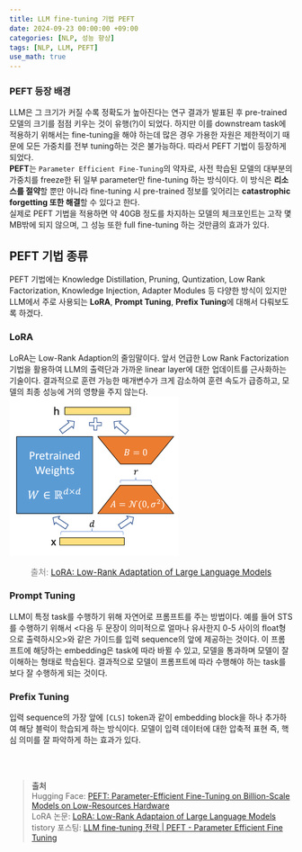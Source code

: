 ```yaml
---
title: LLM fine-tuning 기법 PEFT
date: 2024-09-23 00:00:00 +09:00
categories: [NLP, 성능 향상]
tags: [NLP, LLM, PEFT]
use_math: true
---
```


### PEFT 등장 배경
LLM은 그 크기가 커질 수록 정확도가 높아진다는 연구 결과가 발표된 후 pre-trained 모델의 크기를 점점 키우는 것이 유행(?)이 되었다. 하지만 이를 downstream task에 적용하기 위해서는 fine-tuning을 해야 하는데 많은 경우 가용한 자원은 제한적이기 때문에 모든 가중치를 전부 tuning하는 것은 불가능하다. 따라서 PEFT 기법이 등장하게 되었다.  
**PEFT**는 `Parameter Efficient Fine-Tuning`의 약자로, 사전 학습된 모델의 대부분의 가중치를 freeze한 뒤 일부 parameter만 fine-tuning 하는 방식이다. 이 방식은 **리소스를 절약**할 뿐만 아니라 fine-tuning 시 pre-trained 정보를 잊어리는 **catastrophic forgetting 또한 해결**할 수 있다고 한다.  
실제로 PEFT 기법을 적용하면 약 40GB 정도를 차지하는 모델의 체크포인트는 고작 몇 MB밖에 되지 않으며, 그 성능 또한 full fine-tuning 하는 것만큼의 효과가 있다.  

## PEFT 기법 종류
PEFT 기법에는 Knowledge Distillation, Pruning, Quntization, Low Rank Factorization, Knowledge Injection, Adapter Modules 등 다양한 방식이 있지만 LLM에서 주로 사용되는 **LoRA**, **Prompt Tuning**, **Prefix Tuning**에 대해서 다뤄보도록 하겠다.  

### LoRA
LoRA는 Low-Rank Adaption의 줄임말이다. 앞서 언급한 Low Rank Factorization 기법을 활용하여 LLM의 출력단과 가까운 linear layer에 대한 업데이트를 근사화하는 기술이다. 결과적으로 훈련 가능한 매개변수가 크게 감소하여 훈련 속도가 급증하고, 모델의 최종 성능에 거의 영향을 주지 않는다.  
<img src="../assets/img/lora.png">  
<figcaption style="text-align:center; font-size:15px; color:#808080; margin-top:0px">출처: <a href="https://arxiv.org/pdf/2106.09685">LoRA: Low-Rank Adaptation of Large Language Models</a></figcaption>  

### Prompt Tuning
LLM이 특정 task를 수행하기 위해 자연어로 프롬프트를 주는 방법이다. 예를 들어 STS를 수행하기 위해서 <다음 두 문장이 의미적으로 얼마나 유사한지 0-5 사이의 float형으로 출력하시오>와 같은 가이드를 입력 sequence의 앞에 제공하는 것이다. 이 프롬프트에 해당하는 embedding은 task에 따라 바뀔 수 있고, 모델을 통과하며 모델이 잘 이해하는 형태로 학습된다. 결과적으로 모델이 프롬프트에 따라 수행해야 하는 task를 보다 잘 수행하게 되는 것이다.  

### Prefix Tuning
입력 sequence의 가장 앞에 `[CLS]` token과 같이 embedding block을 하나 추가하여 해당 블럭이 학습되게 하는 방식이다. 모델이 입력 데이터에 대한 압축적 표현 즉, 핵심 의미를 잘 파악하게 하는 효과가 있다. 


<br><br>
> **출처**  
Hugging Face: [PEFT: Parameter-Efficient Fine-Tuning on Billion-Scale Models on Low-Resources Hardware](https://huggingface.co/blog/peft)  
LoRA 논문: [LoRA: Low-Rank Adaptaion of Large Language Models](https://arxiv.org/pdf/2106.09685)  
tistory 포스팅: [LLM fine-tuning 전략 | PEFT - Parameter Efficient Fine Tuning](https://littlefoxdiary.tistory.com/120)  